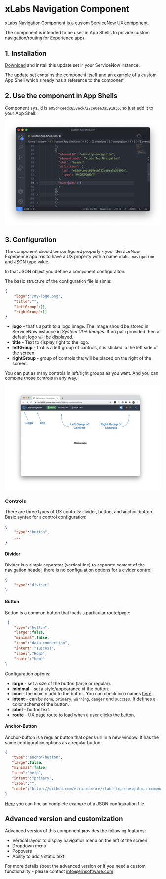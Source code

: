 # xLabs Navigation Component

xLabs Navigation Component is a custom ServiceNow UX component.

The component is intended to be used in App Shells to provide custom navigation/routing for Experience apps.

## 1. Installation
[Download](https://s3.amazonaws.com/dev-labs.io/xlabs/%40xlabs%3Atop-navigation+%26+App+Shell.xml) and install this update set in your ServiceNow instance.

The update set contains the component itself and an example of a custom App Shell which already has a reference to the component.

## 2. Use the component in App Shells



Component sys_id is `e05d4ceedc658ecb722ce0ea3a591936`, so just add it to your App Shell:

![img](./img/appshell.png)

## 3. Configuration

The component should be configured properly - your ServiceNow Experience app has to have a UX property with a name `xlabs-navigation` and JSON type value.

In that JSON object you define a component configuraiton.

The basic structure of the configuration file is simle:

```json
{
    "logo":"/my-logo.png",
    "title":"",
    "leftGroup":[],
    "rightGroup":[]
}
```
* **logo** - that's a path to a logo image. The image should be stored in ServiceNow instance in *System UI -> Images*. If no path provided then a default logo will be displayed.
* **title** - Text to display right to the logo.
* **leftGroup** - that is a left group of controls, it is sticked to the left side of the screen.
* **rightGroup** - group of controls that will be placed on the right of the screen.

You can put as many controls in left/right groups as you want. And you can combine those controls in any way.

![img](./img/navigation.png)

### Controls

There are three types of UX controls: divider, button, and anchor-button. Basic syntax for a control configuration:
```json
{
    "type":"button",
    ...
}
```

#### Divider
Divider is a simple separator (vertical line) to separate content of the navigation header, there is no configuration options for a divider control:
```json
{
    "type":"divider"
}
```
#### Button
Button is a common button that loads a particular route/page:
```json
 {
    "type":"button",
    "large":false,
    "minimal":false,
    "icon":"data-connection",
    "intent":"success",
    "label":"Home",
    "route":"home"
}
```
Configuration options:
* **large** - set a size of the button (large or regular).
* **minimal** - set a style/appearance of the button.
* **icon** - the icon to add to the button. You can check icon names [here](https://blueprintjs.com/docs/#icons).
* **intent** - can be `none`, `primary`, `warning`, `danger` and `success`. It defines a color schema of the button.
* **label** - button text.
* **route** - UX page route to load when a user clicks the button.

#### Anchor-Button
Anchor-button is a regular button that opens url in a new window. It has the same configuration options as a regular button:
 ```json
 {
    "type":"anchor-button",
    "large":false,
    "minimal":false,
    "icon":"help",
    "intent":"primary",
    "label":"",
    "route":"https://github.com/elinsoftware/xlabs-top-navigation-component"
}
```

[Here](./xlabs-navigation.json) you can find an complete example of a JSON configuration file.

## Advanced version and customization

Advanced version of this component provides the following features:
* Vertical layout to display navigation menu on the left of the screen
* Dropdown menu
* Popovers
* Ability to add a static text

For more details about the advanced version or if you need a custom functionality - please contact info@elinsoftware.com.